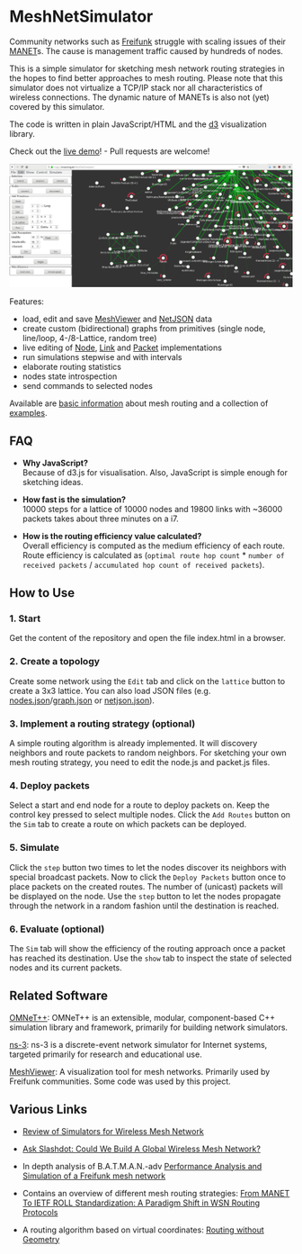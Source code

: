 # MeshNetSimulator

Community networks such as [Freifunk](https://freifunk.net) struggle with scaling issues of their [MANET](https://en.wikipedia.org/wiki/Mobile_ad_hoc_network)s. The cause is management traffic caused by hundreds of nodes.

This is a simple simulator for sketching mesh network routing strategies in the hopes to find better approaches to mesh routing. Please note that this simulator does not virtualize a TCP/IP stack nor all characteristics of wireless connections. The dynamic nature of MANETs is also not (yet) covered by this simulator.

The code is written in plain JavaScript/HTML and the [d3](https://d3js.org) visualization library.

Check out the [live demo](https://mwarning.de/MeshNetSimulator/)! - Pull requests are welcome!

![screenshot](docs/screenshot.png)

Features:
- load, edit and save [MeshViewer](https://github.com/ffrgb/meshviewer) and [NetJSON](http://netjson.org/rfc.html) data
- create custom (bidirectional) graphs from primitives (single node, line/loop, 4-/8-Lattice, random tree)
- live editing of [Node](src/node.js), [Link](src/link.js) and [Packet](src/packet.js) implementations
- run simulations stepwise and with intervals
- elaborate routing statistics
- nodes state introspection
- send commands to selected nodes

Available are [basic information](docs/about_mesh_networking.md) about mesh routing and a collection of [examples](docs/node_examples.md).

## FAQ

* **Why JavaScript?**  
  Because of d3.js for visualisation. Also, JavaScript is simple enough for sketching ideas.

* **How fast is the simulation?**  
  10000 steps for a lattice of 10000 nodes and 19800 links with \~36000 packets takes about three minutes on a i7.

* **How is the routing efficiency value calculated?**  
  Overall efficiency is computed as the medium efficiency of each route. Route efficiency is calculated as (`optimal route hop count` * `number of received packets` / `accumulated hop count of received packets`).

## How to Use

### 1. Start

Get the content of the repository and open the file index.html in a browser.

### 2. Create a topology

Create some network using the `Edit` tab and click on the `lattice` button to create a 3x3 lattice.
You can also load JSON files (e.g. [nodes.json](https://regensburg.freifunk.net/data/nodes.json)/[graph.json](https://regensburg.freifunk.net/data/graph.json) or [netjson.json](https://nodeshot.org/netjsongraph/examples/data/netjson.json)).

### 3. Implement a routing strategy (optional)

A simple routing algorithm is already implemented. It will discovery neighbors and route packets to random neighbors.
For sketching your own mesh routing strategy, you need to edit the node.js and packet.js files.

### 4. Deploy packets
Select a start and end node for a route to deploy packets on. Keep the control key pressed to select multiple nodes.
Click the `Add Routes` button on the `Sim` tab to create a route on which packets can be deployed.

### 5. Simulate

Click the `step` button two times to let the nodes discover its neighbors with special broadcast packets.
Now to click the `Deploy Packets` button once to place packets on the created routes.
The number of (unicast) packets will be displayed on the node.
Use the `step` button to let the nodes propagate through the network in a random fashion until the destination is reached.

### 6. Evaluate (optional)

The `Sim` tab will show the efficiency of the routing approach once a packet has reached its destination.
Use the `show` tab to inspect the state of selected nodes and its current packets.

## Related Software

[OMNeT++](https://www.omnetpp.org/): OMNeT++ is an extensible, modular, component-based C++ simulation library and framework, primarily for building network simulators.

[ns-3](https://www.nsnam.org/): ns-3 is a discrete-event network simulator for Internet systems, targeted primarily for research and educational use. 

[MeshViewer](https://github.com/ffrgb/meshviewer): A visualization tool for mesh networks. Primarily used by Freifunk communities. Some code was used by this project.

## Various Links

- [Review of Simulators for Wireless Mesh Network](http://dlibra.itl.waw.pl/dlibra-webapp/Content/1800/ISSN_1509-4553_3_2014_82.pdf)

- [Ask Slashdot: Could We Build A Global Wireless Mesh Network?](https://ask.slashdot.org/story/17/04/29/2134234/ask-slashdot-could-we-build-a-global-wireless-mesh-network)

- In depth analysis of B.A.T.M.A.N.-adv [Performance Analysis and Simulation of a Freifunk mesh network](http://thardes.de/wp-content/uploads/2016/03/thesis.pdf)

- Contains an overview of different mesh routing strategies: [From MANET To IETF ROLL Standardization: A Paradigm Shift in WSN Routing Protocols](http://www.cttc.es/publication/from-manet-to-ietf-roll-standardization-a-paradigm-shift-in-wsn-routing-protocols/)

- A routing algorithm based on virtual coordinates: [Routing without Geometry](https://www.tik.ee.ethz.ch/file/f26a5590c4dcab48af753012f3aa9ab4/sirocco05.pdf)
